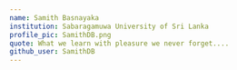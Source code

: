 ```yaml
---
name: Samith Basnayaka
institution: Sabaragamuwa University of Sri Lanka
profile_pic: SamithDB.png
quote: What we learn with pleasure we never forget....
github_user: SamithDB
---
```

